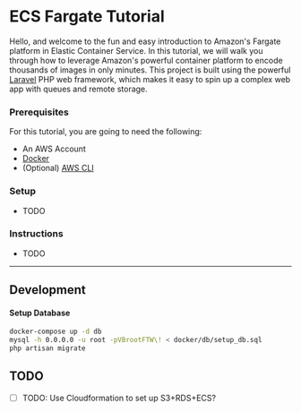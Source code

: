 # ECS Fargate Tutorial

Hello, and welcome to the fun and easy introduction to Amazon's Fargate platform in Elastic Container Service. In this tutorial, we will walk you through how to leverage Amazon's powerful container platform to encode thousands of images in only minutes. This project is built using the powerful [Laravel](https://laravel.com/) PHP web framework, which makes it easy to spin up a complex web app with queues and remote storage. 

### Prerequisites

For this tutorial, you are going to need the following:

- An AWS Account
- [Docker](https://www.docker.com/)
- (Optional) [AWS CLI](https://docs.aws.amazon.com/cli/latest/userguide/installing.html)

### Setup
- TODO

### Instructions
- TODO

---

## Development

#### Setup Database
```bash
docker-compose up -d db
mysql -h 0.0.0.0 -u root -pVBrootFTW\! < docker/db/setup_db.sql
php artisan migrate
```

## TODO
- [ ] TODO: Use Cloudformation to set up S3+RDS+ECS?
